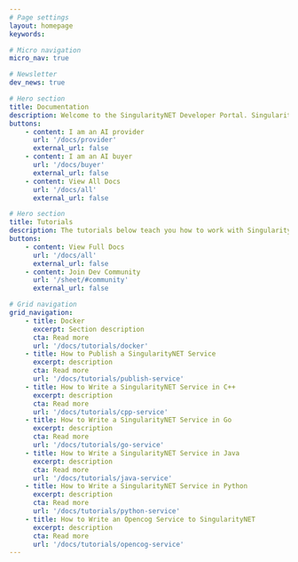 ```yaml
---
# Page settings
layout: homepage
keywords:

# Micro navigation
micro_nav: true

# Newsletter
dev_news: true

# Hero section
title: Documentation
description: Welcome to the SingularityNET Developer Portal. SingularityNET lets anyone create, share, and monetize AI services at scale. The world’s decentralized AI network has arrived.
buttons:
    - content: I am an AI provider
      url: '/docs/provider'
      external_url: false
    - content: I am an AI buyer
      url: '/docs/buyer'
      external_url: false
    - content: View All Docs
      url: '/docs/all'
      external_url: false

# Hero section
title: Tutorials
description: The tutorials below teach you how to work with SingularityNET Services in various programming languages.
buttons:
    - content: View Full Docs
      url: '/docs/all'
      external_url: false
    - content: Join Dev Community
      url: '/sheet/#community'
      external_url: false

# Grid navigation
grid_navigation:
    - title: Docker
      excerpt: Section description
      cta: Read more
      url: '/docs/tutorials/docker'
    - title: How to Publish a SingularityNET Service
      excerpt: description
      cta: Read more
      url: '/docs/tutorials/publish-service'
    - title: How to Write a SingularityNET Service in C++
      excerpt: description
      cta: Read more
      url: '/docs/tutorials/cpp-service'
    - title: How to Write a SingularityNET Service in Go
      excerpt: description
      cta: Read more
      url: '/docs/tutorials/go-service'
    - title: How to Write a SingularityNET Service in Java
      excerpt: description
      cta: Read more
      url: '/docs/tutorials/java-service'
    - title: How to Write a SingularityNET Service in Python
      excerpt: description
      cta: Read more
      url: '/docs/tutorials/python-service'
    - title: How to Write an Opencog Service to SingularityNET
      excerpt: description
      cta: Read more
      url: '/docs/tutorials/opencog-service'
---
```

